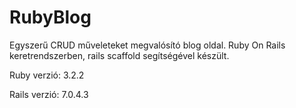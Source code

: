 # RubyBlog

Egyszerű CRUD műveleteket megvalósító blog oldal. Ruby On Rails keretrendszerben, rails scaffold segítségével készült.

Ruby verzió: 3.2.2

Rails verzió: 7.0.4.3
